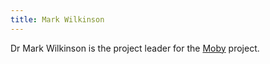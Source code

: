 ```yaml
---
title: Mark Wilkinson
---
```


Dr Mark Wilkinson is the project leader for the [Moby](Moby "wikilink")
project.
